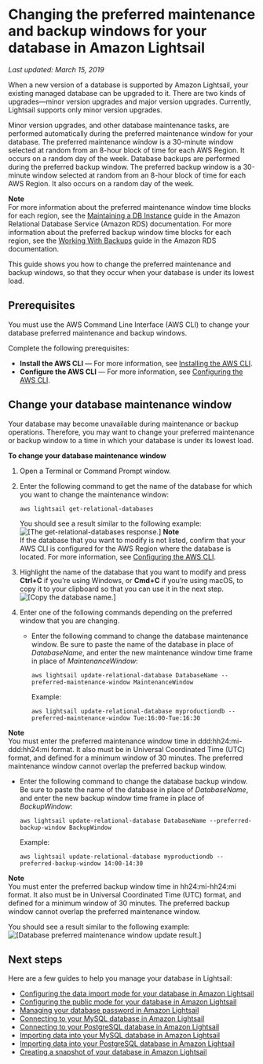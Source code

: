 # Changing the preferred maintenance and backup windows for your database in Amazon Lightsail<a name="amazon-lightsail-changing-preferred-maintenance-and-backup-windows"></a>

 *Last updated: March 15, 2019* 

When a new version of a database is supported by Amazon Lightsail, your existing managed database can be upgraded to it\. There are two kinds of upgrades—minor version upgrades and major version upgrades\. Currently, Lightsail supports only minor version upgrades\.

Minor version upgrades, and other database maintenance tasks, are performed automatically during the preferred maintenance window for your database\. The preferred maintenance window is a 30\-minute window selected at random from an 8\-hour block of time for each AWS Region\. It occurs on a random day of the week\. Database backups are performed during the preferred backup window\. The preferred backup window is a 30\-minute window selected at random from an 8\-hour block of time for each AWS Region\. It also occurs on a random day of the week\.

**Note**  
For more information about the preferred maintenance window time blocks for each region, see the [Maintaining a DB Instance](https://docs.aws.amazon.com/AmazonRDS/latest/UserGuide/USER_UpgradeDBInstance.Maintenance.html) guide in the Amazon Relational Database Service \(Amazon RDS\) documentation\. For more information about the preferred backup window time blocks for each region, see the [Working With Backups](https://docs.aws.amazon.com/AmazonRDS/latest/UserGuide/USER_WorkingWithAutomatedBackups.html#USER_WorkingWithAutomatedBackups.BackupWindow) guide in the Amazon RDS documentation\.

This guide shows you how to change the preferred maintenance and backup windows, so that they occur when your database is under its lowest load\.

## Prerequisites<a name="changing-preferred-maintenance-and-backup-windows-prerequisites"></a>

You must use the AWS Command Line Interface \(AWS CLI\) to change your database preferred maintenance and backup windows\.

Complete the following prerequisites:
+ **Install the AWS CLI** — For more information, see [Installing the AWS CLI](http://docs.aws.amazon.com/cli/latest/userguide/installing.html)\.
+ **Configure the AWS CLI** — For more information, see [Configuring the AWS CLI](https://lightsail.aws.amazon.com/ls/docs/en/articles/lightsail-how-to-set-up-access-keys-to-use-sdk-api-cli)\.

## Change your database maintenance window<a name="changing-preferred-maintenance-and-backup-windows-procedures"></a>

Your database may become unavailable during maintenance or backup operations\. Therefore, you may want to change your preferred maintenance or backup window to a time in which your database is under its lowest load\.

**To change your database maintenance window**

1. Open a Terminal or Command Prompt window\.

1. Enter the following command to get the name of the database for which you want to change the maintenance window:

   ```
   aws lightsail get-relational-databases
   ```

   You should see a result similar to the following example:  
![\[The get-relational-databases response.\]](https://d9yljz1nd5001.cloudfront.net/en_us/b380b072d417d05346bbc87239d4fd76/images/amazon-lightsail-database-get-relational-databases-reponse.png)
**Note**  
If the database that you want to modify is not listed, confirm that your AWS CLI is configured for the AWS Region where the database is located\. For more information, see [Configuring the AWS CLI](lightsail-how-to-set-up-access-keys-to-use-sdk-api-cli.md)\.

1. Highlight the name of the database that you want to modify and press **Ctrl\+C** if you’re using Windows, or **Cmd\+C** if you’re using macOS, to copy it to your clipboard so that you can use it in the next step\.  
![\[Copy the database name.\]](https://d9yljz1nd5001.cloudfront.net/en_us/b380b072d417d05346bbc87239d4fd76/images/amazon-lightsail-copy-database-name-cli.png)

1. Enter one of the following commands depending on the preferred window that you are changing\.
   + Enter the following command to change the database maintenance window\. Be sure to paste the name of the database in place of *DatabaseName*, and enter the new maintenance window time frame in place of *MaintenanceWindow*:

     ```
     aws lightsail update-relational-database DatabaseName --preferred-maintenance-window MaintenanceWindow
     ```

     Example:

     ```
     aws lightsail update-relational-database myproductiondb --preferred-maintenance-window Tue:16:00-Tue:16:30
     ```
**Note**  
You must enter the preferred maintenance window time in ddd:hh24:mi\-ddd:hh24:mi format\. It also must be in Universal Coordinated Time \(UTC\) format, and defined for a minimum window of 30 minutes\. The preferred maintenance window cannot overlap the preferred backup window\.
   + Enter the following command to change the database backup window\. Be sure to paste the name of the database in place of *DatabaseName*, and enter the new backup window time frame in place of *BackupWindow*:

     ```
     aws lightsail update-relational-database DatabaseName --preferred-backup-window BackupWindow
     ```

     Example:

     ```
     aws lightsail update-relational-database myproductiondb --preferred-backup-window 14:00-14:30
     ```
**Note**  
You must enter the preferred backup window time in hh24:mi\-hh24:mi format\. It also must be in Universal Coordinated Time \(UTC\) format, and defined for a minimum window of 30 minutes\. The preferred backup window cannot overlap the preferred maintenance window\.

   You should see a result similar to the following example:  
![\[Database preferred maintenance window update result.\]](https://d9yljz1nd5001.cloudfront.net/en_us/b380b072d417d05346bbc87239d4fd76/images/amazon-lightsail-update-database-preferred-maintenance-window-response.png)

## Next steps<a name="changing-preferred-maintenance-and-backup-windows-next-steps"></a>

Here are a few guides to help you manage your database in Lightsail:
+ [Configuring the data import mode for your database in Amazon Lightsail](amazon-lightsail-configuring-database-data-import-mode.md)
+ [Configuring the public mode for your database in Amazon Lightsail](amazon-lightsail-configuring-database-public-mode.md)
+ [Managing your database password in Amazon Lightsail](amazon-lightsail-managing-database-password.md)
+ [Connecting to your MySQL database in Amazon Lightsail](amazon-lightsail-connecting-to-your-mysql-database.md)
+ [Connecting to your PostgreSQL database in Amazon Lightsail](amazon-lightsail-connecting-to-your-postgres-database.md)
+ [Importing data into your MySQL database in Amazon Lightsail](amazon-lightsail-importing-data-into-your-mysql-database.md)
+ [Importing data into your PostgreSQL database in Amazon Lightsail](amazon-lightsail-importing-data-into-your-postgres-database.md)
+ [Creating a snapshot of your database in Amazon Lightsail](amazon-lightsail-creating-a-database-snapshot.md)